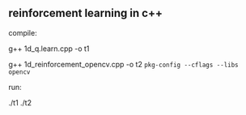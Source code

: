 ## reinforcement learning in c++

compile:

g++ 1d_q.learn.cpp -o t1

g++ 1d_reinforcement_opencv.cpp -o t2 `pkg-config --cflags --libs opencv`

run:

./t1
./t2
